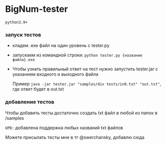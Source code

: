 # BigNum-tester

`python3.9+`

### запуск тестов

+ кладем .exe файл на один уровень с tester.py
+ запускаем из командной строки: `python tester.py {название файла}.exe`
+ Чтобы узнать правильный ответ на тест нужно запустить tester.jar с указанием входного и выходного файла

  Пример `java -jar tester.jar "samples/div tests/in0.txt" "out.txt"`, где ответ будет в out.txt

### добавление тестов

Чтобы добавить тесты достаточно создать txt файл в любой из папок в /samples

`UPD:` добавлена поддержка любых названий txt файлов

Можете присылать тесты мне в тг @swerchansky, добавлю сюда
